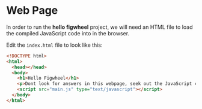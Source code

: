 # Web Page

In order to run the **hello figwheel** project, we will need an HTML file to load the compiled JavaScript code into in the browser.

Edit the `index.html` file to look like this:

```html
<!DOCTYPE html>
<html>
  <head></head>
  <body>
    <h1>Hello Figwheel</h1>
    <p>Dont look for answers in this webpage, seek out the JavaScript console in your browsers dev tools...</p>
    <script src="main.js" type="text/javascript"></script>
  </body>
</html>
```
